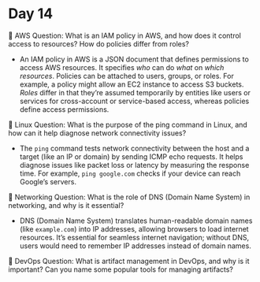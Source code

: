 # Day 14

🔸 AWS Question:
What is an IAM policy in AWS, and how does it control access to resources? How do policies differ from roles?
- An IAM policy in AWS is a JSON document that defines permissions to access AWS resources. It specifies *who* can do *what* on *which resources*. Policies can be attached to users, groups, or roles. For example, a policy might allow an EC2 instance to access S3 buckets. *Roles* differ in that they’re assumed temporarily by entities like users or services for cross-account or service-based access, whereas policies define access permissions.

🔸 Linux Question:
What is the purpose of the ping command in Linux, and how can it help diagnose network connectivity issues?
- The `ping` command tests network connectivity between the host and a target (like an IP or domain) by sending ICMP echo requests. It helps diagnose issues like packet loss or latency by measuring the response time. For example, `ping google.com` checks if your device can reach Google’s servers.

🔸 Networking Question:
What is the role of DNS (Domain Name System) in networking, and why is it essential?
- DNS (Domain Name System) translates human-readable domain names (like `example.com`) into IP addresses, allowing browsers to load internet resources. It’s essential for seamless internet navigation; without DNS, users would need to remember IP addresses instead of domain names.

🔸 DevOps Question:
What is artifact management in DevOps, and why is it important? Can you name some popular tools for managing artifacts?




